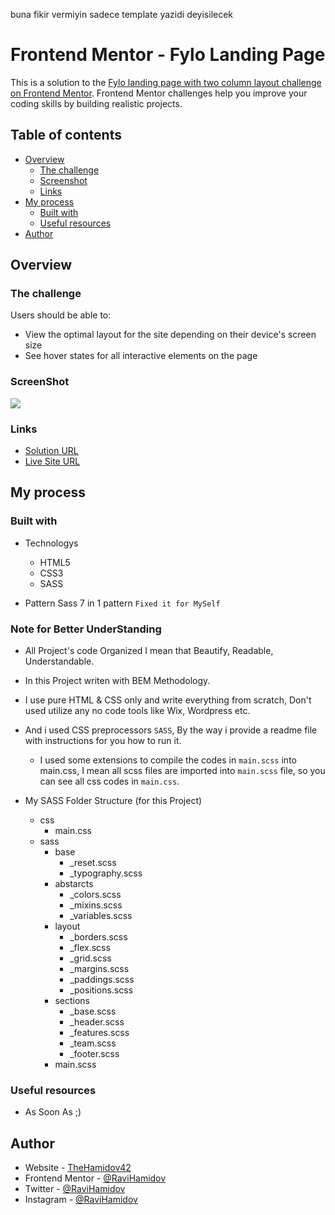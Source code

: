 buna fikir vermiyin sadece template yazidi deyisilecek 





# Frontend Mentor - Fylo Landing Page

This is a solution to the [Fylo landing page with two column layout challenge on Frontend Mentor](https://www.frontendmentor.io/challenges/fylo-landing-page-with-two-column-layout-5ca5ef041e82137ec91a50f5). Frontend Mentor challenges help you improve your coding skills by building realistic projects.

## Table of contents

- [Overview](#overview)
  - [The challenge](#the-challenge)
  - [Screenshot](#screenshot)
  - [Links](#links)
- [My process](#my-process)
  - [Built with](#built-with)
  - [Useful resources](#useful-resources)
- [Author](#author)

## Overview

### The challenge

Users should be able to:

- View the optimal layout for the site depending on their device's screen size
- See hover states for all interactive elements on the page

### ScreenShot

![](./design/desktop-design.png)

### Links

- [Solution URL](https://github.com/RaviHamidov/FyloLandingPage)
- [Live Site URL](https://ravihamidov.github.io/FyloLandingPage/)

## My process

### Built with

- Technologys

  - HTML5
  - CSS3
  - SASS

- Pattern Sass 7 in 1 pattern `Fixed it for MySelf`

### Note for Better UnderStanding

- All Project's code Organized I mean that Beautify, Readable, Understandable.

- In this Project writen with BEM Methodology.

- I use pure HTML & CSS only and write everything from scratch,
  Don't used utilize any no code tools like Wix, Wordpress etc.

- And i used CSS preprocessors `SASS`, By the way i provide a readme file with instructions for you how to run it.

  - I used some extensions to compile the codes in `main.scss` into main.css, I mean all scss files are imported into `main.scss` file, so you can see all css codes in `main.css`.

- My SASS Folder Structure (for this Project)
  - css
    - main.css
  - sass
    - base
      - \_reset.scss
      - \_typography.scss
    - abstarcts
      - \_colors.scss
      - \_mixins.scss
      - \_variables.scss
    - layout
      - \_borders.scss
      - \_flex.scss
      - \_grid.scss
      - \_margins.scss
      - \_paddings.scss
      - \_positions.scss
    - sections
      - \_base.scss
      - \_header.scss
      - \_features.scss
      - \_team.scss
      - \_footer.scss
    - main.scss

### Useful resources

- As Soon As ;)

## Author

- Website - [TheHamidov42](thehamidov42.herokuapp.com)
- Frontend Mentor - [@RaviHamidov](https://www.frontendmentor.io/profile/@RaviHamidov)
- Twitter - [@RaviHamidov](https://www.twitter.com/@RaviHamidov)
- Instagram - [@RaviHamidov](https://www.instagram.com/ravihamidov/)
